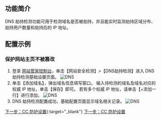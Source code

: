## 功能简介 
DNS 劫持检测功能可用于检测域名是否被劫持，并且能实时监测劫持区域分布、劫持用户数量和劫持后的 IP 地址。

## 配置示例
### 保护网站主页不被篡改
1. 登录 [网站管家控制台](https://console.cloud.tencent.com/guanjia
)，单击【网站安全检测】>【DNS劫持检测】进入 DNS 劫持检测基础设置页面。
![DNS](https://mc.qcloudimg.com/static/img/bfdea24d12433439b3de57cb88b44728/dns_01.png)
2. 单击【添加域名】，弹出域名信息填写窗口。 
输入待检测的域名及域名对应的权威 IP 地址，单击【保存】即可。
若有多个权威 IP 地址，请单击【+添加一行】进行添加。
![DNS](https://mc.qcloudimg.com/static/img/be0f66895e0216ad7ea9b7fcd92f5659/dns_02.png)
3. DNS 劫持检测配置成功，基础配置页面显示域名相关记录。
![DNS](https://mc.qcloudimg.com/static/img/2f808769ab3909dc929eda47a1044115/dns_03.png)

[下一步：CC 防护设置](https://cloud.tencent.com/document/product/627/11709){:target="_blank"} 
<a href="https://cloud.tencent.com/document/product/627/11709">下一步：CC 防护设置</a>
